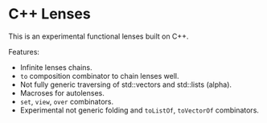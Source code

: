 C++ Lenses
==========

This is an experimental functional lenses built on C++.

Features:
- Infinite lenses chains.
- `to` composition combinator to chain lenses well.
- Not fully generic traversing of std::vectors and std::lists (alpha).
- Macroses for autolenses.
- `set`, `view`, `over` combinators.
- Experimental not generic folding and `toListOf`, `toVectorOf` combinators.


